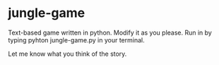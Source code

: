 # jungle-game
Text-based game written in python.
Modify it as you please.
Run in by typing pyhton jungle-game.py in your terminal.

Let me know what you think of the story.
